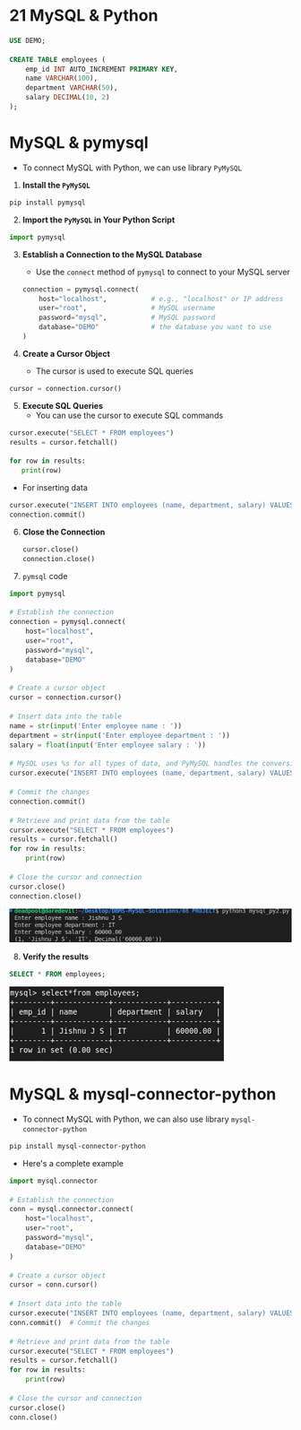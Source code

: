 # 21 MySQL & Python

```sql
USE DEMO;

CREATE TABLE employees (
    emp_id INT AUTO_INCREMENT PRIMARY KEY,
    name VARCHAR(100),
    department VARCHAR(50),
    salary DECIMAL(10, 2)
);
```

# MySQL & pymysql
- To connect MySQL with Python, we can use library `PyMySQL` 

1. **Install the `PyMySQL`**

```bash
pip install pymysql
```

2. **Import the `PyMySQL` in Your Python Script**

```python
import pymysql
```

3. **Establish a Connection to the MySQL Database**
	- Use the `connect` method of `pymysql` to connect to your MySQL server

   ```python
   connection = pymysql.connect(
       host="localhost",           # e.g., "localhost" or IP address
       user="root",                # MySQL username
       password="mysql",           # MySQL password
       database="DEMO"             # the database you want to use
   )
   ```

4. **Create a Cursor Object**
	- The cursor is used to execute SQL queries

```python
cursor = connection.cursor()
```

5. **Execute SQL Queries**
	- You can use the cursor to execute SQL commands

```python
cursor.execute("SELECT * FROM employees")
results = cursor.fetchall()

for row in results:
   print(row)
```

   - For inserting data

   ```python
   cursor.execute("INSERT INTO employees (name, department, salary) VALUES (%s, %s, %s)", ('New Employee', 'IT', 60000))
   connection.commit()  
   ```

6. **Close the Connection**

   ```python
   cursor.close()
   connection.close()
   ```

7. `pymsql` code
```python
import pymysql

# Establish the connection
connection = pymysql.connect(
    host="localhost",
    user="root",
    password="mysql",
    database="DEMO"
)

# Create a cursor object
cursor = connection.cursor()

# Insert data into the table
name = str(input('Enter employee name : '))
department = str(input('Enter employee department : '))
salary = float(input('Enter employee salary : '))

# MySQL uses %s for all types of data, and PyMySQL handles the conversion internally
cursor.execute("INSERT INTO employees (name, department, salary) VALUES (%s, %s, %s)", (name, department, salary))

# Commit the changes
connection.commit()  

# Retrieve and print data from the table
cursor.execute("SELECT * FROM employees")
results = cursor.fetchall()
for row in results:
    print(row)

# Close the cursor and connection
cursor.close()
connection.close()
```

![mypy](images/mypy.png)

8. **Verify the results**

```sql
SELECT * FROM employees;
```

![mypy2](images/mypy2.png)


# MySQL & mysql-connector-python
- To connect MySQL with Python, we can also use library `mysql-connector-python` 

```bash
pip install mysql-connector-python
```

- Here's a complete example

```python
import mysql.connector

# Establish the connection
conn = mysql.connector.connect(
    host="localhost",
    user="root",
    password="mysql",
    database="DEMO"
)

# Create a cursor object
cursor = conn.cursor()

# Insert data into the table
cursor.execute("INSERT INTO employees (name, department, salary) VALUES (%s, %s, %s)", ('John Doe', 'HR', 55000))
conn.commit()  # Commit the changes

# Retrieve and print data from the table
cursor.execute("SELECT * FROM employees")
results = cursor.fetchall()
for row in results:
    print(row)

# Close the cursor and connection
cursor.close()
conn.close()
```
